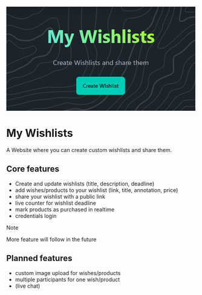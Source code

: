 ![MyWishlist Hero](./.github/assets/MyWishlist-Hero.png)
# My Wishlists
A Website where you can create custom wishlists and share them.

## Core features
- Create and update wishlists (title, description, deadline)
- add wishes/products to your wishlist (link, title, annotation, price)
- share your wishlist with a public link
- live counter for wishlist deadline
- mark products as purchased in realtime
- credentials login

> [!NOTE]
> More feature will follow in the future

## Planned features
- custom image upload for wishes/products
- multiple participants for one wish/product
- (live chat)
